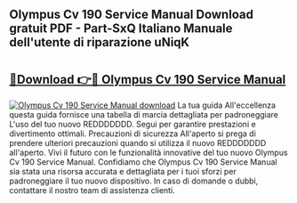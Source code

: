 ## Olympus Cv 190 Service Manual Download gratuit PDF - Part-SxQ Italiano Manuale dell'utente di riparazione uNiqK

# <h2><a href="http://dfa5twr.blite.top/?on=Olympus+Cv+190+Service+Manual">🔗Download 👉🔴 Olympus Cv 190 Service Manual</a></h2>

[![Olympus Cv 190 Service Manual download](https://i.imgur.com/lujVjoI.png)](http://dfa5twr.blite.top/?on=Olympus+Cv+190+Service+Manual)
La tua guida All'eccellenza questa guida fornisce una tabella di marcia dettagliata per padroneggiare L'uso del tuo nuovo REDDDDDDD. Segui per garantire prestazioni e divertimento ottimali. Precauzioni di sicurezza All'aperto si prega di prendere ulteriori precauzioni quando si utilizza il nuovo REDDDDDDD all'aperto. Vivi il futuro con le funzionalità innovative del tuo nuovo Olympus Cv 190 Service Manual. Confidiamo che Olympus Cv 190 Service Manual sia stata una risorsa accurata e dettagliata per i tuoi sforzi per padroneggiare il tuo nuovo dispositivo. In caso di domande o dubbi, contattare il nostro team di assistenza clienti.
